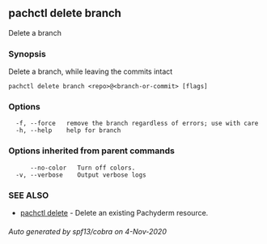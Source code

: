 ## pachctl delete branch

Delete a branch

### Synopsis

Delete a branch, while leaving the commits intact

```
pachctl delete branch <repo>@<branch-or-commit> [flags]
```

### Options

```
  -f, --force   remove the branch regardless of errors; use with care
  -h, --help    help for branch
```

### Options inherited from parent commands

```
      --no-color   Turn off colors.
  -v, --verbose    Output verbose logs
```

### SEE ALSO

* [pachctl delete](pachctl_delete.md)	 - Delete an existing Pachyderm resource.

###### Auto generated by spf13/cobra on 4-Nov-2020
